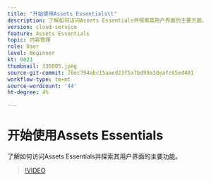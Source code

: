 ```yaml
---
title: "开始使用Assets Essentials\t"
description: 了解如何访问Assets Essentials并探索其用户界面的主要方面。
version: cloud-service
feature: Assets Essentials
topic: 内容管理
role: User
level: Beginner
kt: 8021
thumbnail: 336005.jpeg
source-git-commit: 70ec794abc15aaed23f5a7bd99a3deafc65ed401
workflow-type: tm+mt
source-wordcount: '44'
ht-degree: 4%

---
```



# 开始使用Assets Essentials

了解如何访问Assets Essentials并探索其用户界面的主要功能。

>[!VIDEO](https://video.tv.adobe.com/v/336005/?quality=9&learn=on)
